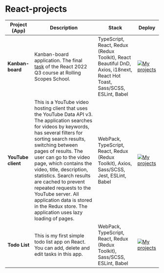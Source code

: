 # React-projects
| Project (App) | Description | Stack | Deploy |
| ------------- | ----------- | ----- | ------ |
| **Kanban-board** | Kanban-board application. The final [task](https://github.com/rolling-scopes-school/tasks/blob/master/tasks/react/project-management-system-EN.md) of the React 2022 Q3 course at Rolling Scopes School. | TypeScript, React, Redux (Redux Toolkit), React Beautiful DnD, Axios, i18next, React Hot Toast, Sass/SCSS, ESLint, Babel | [![My projects](https://img.shields.io/badge/DEPLOY-black?style=flat&logo=github&logoColor=black&labelColor=F3F3F3)](https://kanban-app-rsschool.netlify.app/) |
| **YouTube client** | This is a YouTube video hosting client that uses the YouTube Data API v3. The application searches for videos by keywords, has several filters for sorting search results, switching between pages of results. The user can go to the video page, which contains the video, title, description, statistics. Search results are cached to prevent repeated requests to the YouTube server. All application data is stored in the Redux store. The application uses lazy loading of pages. | WebPack, TypeScript, React, Redux (Redux Toolkit), Axios, Sass/SCSS, Jest, ESLint, Babel | [![My projects](https://img.shields.io/badge/DEPLOY-black?style=flat&logo=github&logoColor=black&labelColor=F3F3F3)](https://hauzinski.github.io/My-projects/YouTube-client-react/) |
| **Todo List** | This is my first simple todo list app on React. You can add, delete and edit tasks in this app. | WebPack, TypeScript, React, Redux (Redux Toolkit), Sass/SCSS, ESLint, Babel | [![My projects](https://img.shields.io/badge/DEPLOY-black?style=flat&logo=github&logoColor=black&labelColor=F3F3F3)](https://hauzinski.github.io/My-projects/Todo-list/) |
